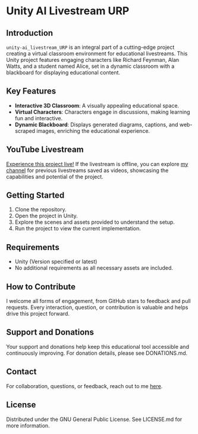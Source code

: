 # Unity AI Livestream URP

## Introduction
`unity-ai_livestream_URP` is an integral part of a cutting-edge project creating a virtual classroom environment for educational livestreams. This Unity project features engaging characters like Richard Feynman, Alan Watts, and a student named Alice, set in a dynamic classroom with a blackboard for displaying educational content.

## Key Features
- **Interactive 3D Classroom**: A visually appealing educational space.
- **Virtual Characters**: Characters engage in discussions, making learning fun and interactive.
- **Dynamic Blackboard**: Displays generated diagrams, captions, and web-scraped images, enriching the educational experience.

## YouTube Livestream
[Experience this project live!](https://www.youtube.com/@SteffenProbst-qt5wq/streams) If the livestream is offline, you can explore [my channel](https://www.youtube.com/@SteffenProbst-qt5wq/streams) for previous livestreams saved as videos, showcasing the capabilities and potential of the project.

## Getting Started
1. Clone the repository.
2. Open the project in Unity.
3. Explore the scenes and assets provided to understand the setup.
4. Run the project to view the current implementation.

## Requirements
- Unity (Version specified or latest)
- No additional requirements as all necessary assets are included.

## How to Contribute
I welcome all forms of engagement, from GitHub stars to feedback and pull requests. Every interaction, question, or contribution is valuable and helps drive this project forward.

## Support and Donations
Your support and donations help keep this educational tool accessible and continuously improving. For donation details, please see DONATIONS.md.

## Contact
For collaboration, questions, or feedback, reach out to me [here](https://github.com/Probst1nator).

## License
Distributed under the GNU General Public License. See LICENSE.md for more information.
